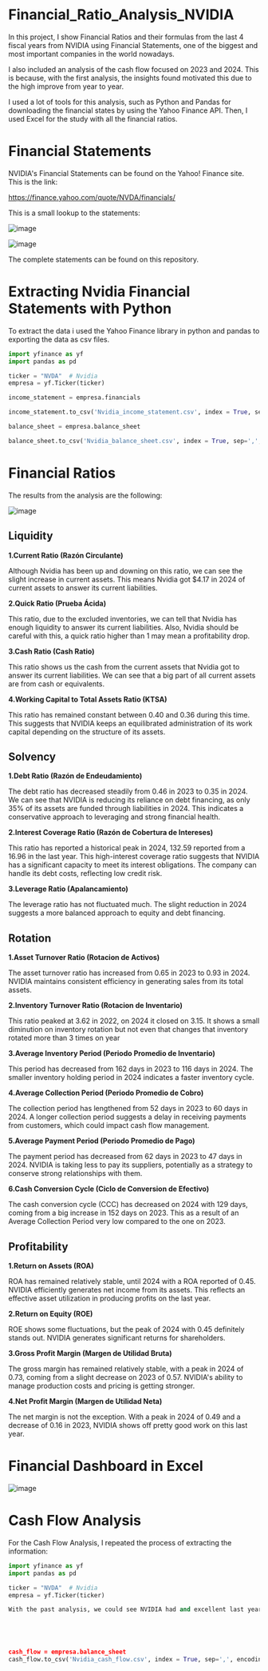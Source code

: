 # Financial_Ratio_Analysis_NVIDIA
In this project, I show Financial Ratios and their formulas from the last 4 fiscal years from NVIDIA using Financial Statements, one of the biggest and most important companies in the world nowadays. 

I also included an analysis of the cash flow focused on 2023 and 2024. This is because, with the first analysis, the insights found motivated this due to the high improve from year to year.

I used a lot of tools for this analysis, such as Python and Pandas for downloading the financial states by using the Yahoo Finance API. Then, I used Excel for the study with all the financial ratios.

# Financial Statements

NVIDIA's Financial Statements can be found on the Yahoo! Finance site. This is the link:

https://finance.yahoo.com/quote/NVDA/financials/

This is a small lookup to the statements:

![image](https://github.com/user-attachments/assets/0913f79a-efdb-4688-bf87-8336c333f20c)

![image](https://github.com/user-attachments/assets/59651c18-74fe-4cc8-91cf-6f997a7f5190)

The complete statements can be found on this repository.

# Extracting Nvidia Financial Statements with Python
To extract the data i used the Yahoo Finance library in python and pandas to exporting the data as csv files.
```python
import yfinance as yf
import pandas as pd

ticker = "NVDA"  # Nvidia
empresa = yf.Ticker(ticker)

income_statement = empresa.financials

income_statement.to_csv('Nvidia_income_statement.csv', index = True, sep=',', encoding='utf-8', header=True)

balance_sheet = empresa.balance_sheet

balance_sheet.to_csv('Nvidia_balance_sheet.csv', index = True, sep=',', encoding='utf-8', header=True)
```

# Financial Ratios
The results from the analysis are the following:

![image](https://github.com/user-attachments/assets/15c45acf-ce9c-4901-b19f-f5835f780361)


## **Liquidity**

**1.Current Ratio (Razón Circulante)**

Although Nvidia has been up and downing on this ratio, we can see the slight increase in current assets. This means Nvidia got $4.17 in 2024 of current assets to answer its current liabilities. 

**2.Quick Ratio (Prueba Ácida)**

This ratio, due to the excluded inventories, we can tell that Nvidia has enough liquidity to answer its current liabilities. Also, Nvidia should be careful with this, a quick ratio higher than 1  may mean a profitability drop.

**3.Cash Ratio (Cash Ratio)**

This ratio shows us the cash from the current assets that Nvidia got to answer its current liabilities. We can see that a big part of all current assets are from cash or equivalents.

**4.Working Capital to Total Assets Ratio (KTSA)**

This ratio has remained constant between 0.40 and 0.36 during this time. This suggests that NVIDIA keeps an equilibrated administration of its work capital depending on the structure of its assets.

## **Solvency**

**1.Debt Ratio (Razón de Endeudamiento)**

The debt ratio has decreased steadily from 0.46 in 2023 to 0.35 in 2024. We can see that NVIDIA is reducing its reliance on debt financing, as only 35% of its assets are funded through liabilities in 2024. This indicates a conservative approach to leveraging and strong financial health.

**2.Interest Coverage Ratio (Razón de Cobertura de Intereses)**

This ratio has reported a historical peak in 2024, 132.59 reported from a 16.96 in the last year. This high-interest coverage ratio suggests that NVIDIA has a significant capacity to meet its interest obligations. The company can handle its debt costs, reflecting low credit risk.

**3.Leverage Ratio (Apalancamiento)**

The leverage ratio has not fluctuated much. The slight reduction in 2024 suggests a more balanced approach to equity and debt financing.

## **Rotation**

**1.Asset Turnover Ratio (Rotacion de Activos)**

The asset turnover ratio has increased from 0.65 in 2023 to 0.93 in 2024. NVIDIA maintains consistent efficiency in generating sales from its total assets.

**2.Inventory Turnover Ratio (Rotacion de Inventario)**

This ratio peaked at 3.62 in 2022, on 2024 it closed on 3.15. It shows a small diminution on inventory rotation but not even that changes that inventory rotated more than 3 times on  year

**3.Average Inventory Period (Periodo Promedio de Inventario)**

This period has decreased from 162 days in 2023 to 116 days in 2024. The smaller inventory holding period in 2024 indicates a faster inventory cycle.

**4.Average Collection Period (Periodo Promedio de Cobro)**

The collection period has lengthened from 52 days in 2023 to 60 days in 2024. A longer collection period suggests a delay in receiving payments from customers, which could impact cash flow management.

**5.Average Payment Period (Periodo Promedio de Pago)**

The payment period has decreased from 62 days in 2023 to 47 days in 2024. NVIDIA is taking less to pay its suppliers, potentially as a strategy to conserve strong relationships with them.

**6.Cash Conversion Cycle (Ciclo de Conversion de Efectivo)**

The cash conversion cycle (CCC) has decreased on 2024 with 129 days, coming from a big increase in 152 days on 2023. This as a result of an Average Collection Period very low compared to the one on 2023.

## **Profitability**

**1.Return on Assets (ROA)**

ROA has remained relatively stable, until 2024 with a ROA reported of 0.45. NVIDIA efficiently generates net income from its assets. This reflects an effective asset utilization in producing profits on the last year.

**2.Return on Equity (ROE)**

ROE shows some fluctuations, but the peak of 2024 with 0.45 definitely stands out. NVIDIA generates significant returns for shareholders.

**3.Gross Profit Margin (Margen de Utilidad Bruta)**

The gross margin has remained relatively stable, with a peak in 2024 of 0.73, coming from a slight decrease on 2023 of 0.57. NVIDIA's ability to manage production costs and pricing is getting stronger.

**4.Net Profit Margin (Margen de Utilidad Neta)**

The net margin is not the exception. With a peak in 2024 of 0.49 and a decrease of 0.16 in 2023, NVIDIA shows off pretty good work on this last year.


# Financial Dashboard in Excel

![image](https://github.com/user-attachments/assets/4ba2b5c5-d874-4429-872d-4c480c4ffb29)

# Cash Flow Analysis

For the Cash Flow Analysis, I repeated the process of extracting the information:

```python
import yfinance as yf
import pandas as pd

ticker = "NVDA"  # Nvidia
empresa = yf.Ticker(ticker)

With the past analysis, we could see NVIDIA had and excellent last year. The reported 2024 was presumably better than 2023. The analysis will be focused on these 2 years, in order to see the management of the money in this last 2 years' scenario.





cash_flow = empresa.balance_sheet
cash_flow.to_csv('Nvidia_cash_flow.csv', index = True, sep=',', encoding='utf-8', header=True)
```

